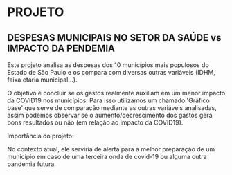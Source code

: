 PROJETO
==
DESPESAS MUNICIPAIS NO SETOR DA SAÚDE vs IMPACTO DA PENDEMIA
--

Este projeto analisa as despesas dos 10 municípios mais populosos do Estado de São Paulo e os compara com diversas outras variáveis (IDHM, faixa etária municipal...).

O objetivo é concluir se os gastos realmente auxiliam em um menor impacto da COVID19 nos municípios. Para isso utilizamos um chamado 'Gráfico base' que serve de comparação mediante as outras variáveis analisadas, assim podemos observar se o aumento/decrescimento dos gastos gera bons resultados ou não (em relação ao impacto da COVID19).


Importância do projeto: 

No contexto atual, ele serviria de alerta para a melhor preparação de um município em caso de uma terceira onda de covid-19 ou alguma outra pandemia futura.
